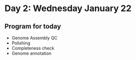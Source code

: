 # Day 2: Wednesday January 22

## Program for today

- Genome Assembly QC
- Polishing
- Completeness check
- Genome annotation

